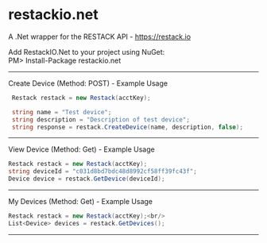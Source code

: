 # restackio.net
A .Net wrapper for the RESTACK API - https://restack.io

Add RestackIO.Net to your project using NuGet: <br/>
PM> Install-Package restackio.net 

-----------------------------------------------------------------------------------------
Create Device (Method: POST) - Example Usage
```C#
 Restack restack = new Restack(acctKey);

 string name = "Test device";
 string description = "Description of test device";
 string response = restack.CreateDevice(name, description, false);
```

-----------------------------------------------------------------------------------------
View Device (Method: Get) - Example Usage 

```C#
Restack restack = new Restack(acctKey);
string deviceId = "c031d8bd7bdc48d8992cf58ff39fc43f";
Device device = restack.GetDevice(deviceId);
```

-----------------------------------------------------------------------------------------
My Devices (Method: Get) - Example Usage
```C#
Restack restack = new Restack(acctKey);<br/>
List<Device> devices = restack.GetDevices();
```
-----------------------------------------------------------------------------------------




